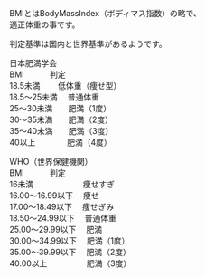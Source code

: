 BMIとはBodyMassIndex（ボディマス指数）の略で、    
適正体重の事です。

判定基準は国内と世界基準があるようです。  

日本肥満学会  
BMI　　　	判定  
18.5未満　　	低体重（痩せ型）　  
18.5〜25未満　 普通体重  
25〜30未満　　肥満（1度）  
30〜35未満　　肥満（2度）  
35〜40未満　　肥満（3度）  
40以上　　　　肥満（4度）  

WHO（世界保健機関）  
BMI　　　	判定  
16未満　　　　　　  痩せすぎ  
16.00〜16.99以下　	痩せ  
17.00〜18.49以下　	 痩せぎみ  
18.50〜24.99以下　	 普通体重  
25.00〜29.99以下　	 肥満  
30.00〜34.99以下　	 肥満（1度）   
35.00〜39.99以下　	 肥満（2度）  
40.00以上　　　　　肥満（3度）
